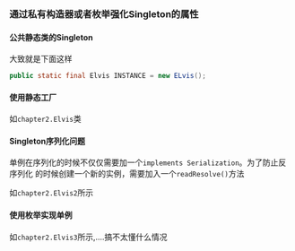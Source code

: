 ### 通过私有构造器或者枚举强化Singleton的属性

#### 公共静态类的Singleton
大致就是下面这样
```java
public static final Elvis INSTANCE = new ELvis();
```

#### 使用静态工厂
如`chapter2.Elvis`类

#### Singleton序列化问题
单例在序列化的时候不仅仅需要加一个`implements Serialization`。为了防止反序列化
的时候创建一个新的实例，需要加入一个`readResolve()`方法
  
如`chapter2.Elvis2`所示

#### 使用枚举实现单例

如`chapter2.Elvis3`所示,....搞不太懂什么情况

